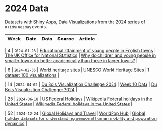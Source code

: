 # 2024 Data

Datasets with Shiny Apps, Data Visualizations from the 2024 series of `#TidyTuesday` events.

| Week | Date | Data | Source | Article |
|:----:|:----:|:-----|:-------|:--------|

| 4 \| `2024-01-23` \| [Educational attainment of young people in English towns](data/2024/2024-01-23/readme.md) \| [The UK Office for National Statistics](https://www.ons.gov.uk/file?uri=/peoplepopulationandcommunity/educationandchildcare/datasets/educationalattainmentofyoungpeopleinenglishtownsdata/200708201819/youngpeoplesattainmentintownsreferencetable1.xlsx) \| 
[Why do children and young people in smaller towns do better academically than those in larger towns?](https://www.ons.gov.uk/peoplepopulationandcommunity/educationandchildcare/articles/whydochildrenandyoungpeopleinsmallertownsdobetteracademicallythanthoseinlargertowns/2023-07-25) \|

| 6 \| `2024-02-06` \| [World heritage sites](data/2024/2024-02-06/readme.md) \| [UNESCO World Heritage Sites](https://whc.unesco.org/en/list) \| [1 dataset 100 visualizations](https://100.datavizproject.com/) \|

| 14 \| `2024-04-02` \| [Du Bois Visualization Challenge 2024](2024-04-02/readme.md) \| [Week 10 Data](https://raw.githubusercontent.com/ajstarks/dubois-data-portraits/master/challenge/2024/challenge10/data.csv) \| [Du Bois Visualization Challenge: 2024](https://github.com/ajstarks/dubois-data-portraits/blob/master/challenge/2024/README.md) \|

| 25 \| `2024-06-18` \| [US Federal Holidays](2024-06-18/readme.md) \| [Wikipedia Federal holidays in the United States](https://en.wikipedia.org/wiki/Federal_holidays_in_the_United_States) \| [Wikipedia Federal holidays in the United States](https://en.wikipedia.org/wiki/Federal_holidays_in_the_United_States) \|

| 52 \| `2024-12-24` \| [Global Holidays and Travel](2024-12-24/readme.md) \| [WorldPop Hub](https://hub.worldpop.org/) \| [Global holiday datasets for understanding seasonal human mobility and population dynamics](https://www.nature.com/articles/s41597-022-01120-z) \|
